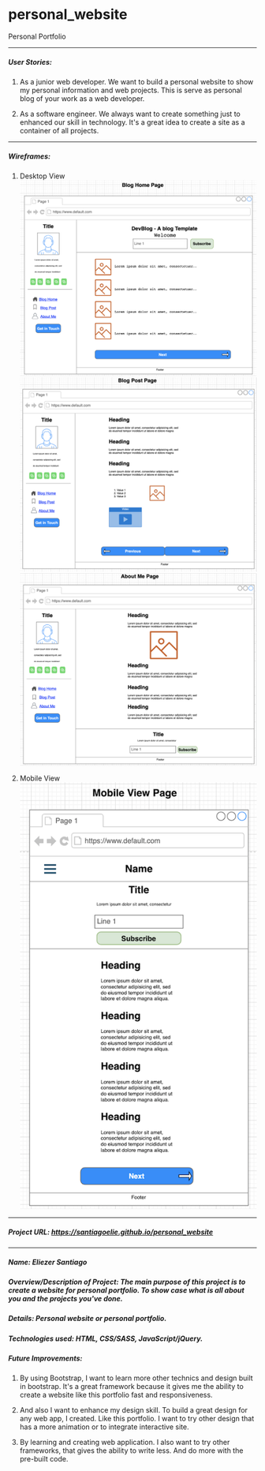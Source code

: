# personal_website
Personal Portfolio

_____________________________________________

##### User Stories:
1. As a junior web developer. We want to build a personal website to show my personal information and web projects. This is serve as personal blog of your work as a web developer.

2. As a software engineer. We always want to create something just to enhanced our skill in technology. It's a great idea to create a site as a container of all projects.

_____________________________________________

##### Wireframes:
1. Desktop View
![](assets/images/blog_home_page.png)
![](assets/images/blog_post_page.png)
![](assets/images/about_me_page.png)


2. Mobile View
![](assets/images/mobile_view_page.png)

_____________________________________________

##### Project URL: https://santiagoelie.github.io/personal_website

_____________________________________________

##### Name: Eliezer Santiago
##### Overview/Description of Project: The main purpose of this project is to create a website for personal portfolio. To show case what is all about you and the projects you've done.
##### Details: Personal website or personal portfolio.
##### Technologies used: HTML, CSS/SASS, JavaScript/jQuery.
##### Future Improvements:
1. By using Bootstrap, I want to learn more other technics and design built in bootstrap. It's a great framework because it gives me the ability to create a website like this portfolio fast and responsiveness. 

2. And also I want to enhance my design skill. To build a great design for any web app, I created. Like this portfolio. I want to try other design that has a more animation or to integrate interactive site.

3. By learning and creating web application. I also want to try other frameworks, that gives the ability to write less. And do more with the pre-built code.
